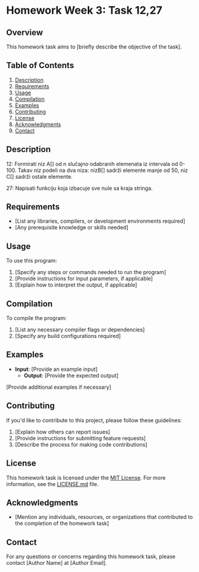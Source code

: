 # Homework Week 3: Task 12,27

## Overview

This homework task aims to [briefly describe the objective of the task].

## Table of Contents

1. [Description](#description)
2. [Requirements](#requirements)
3. [Usage](#usage)
4. [Compilation](#compilation)
5. [Examples](#examples)
6. [Contributing](#contributing)
7. [License](#license)
8. [Acknowledgments](#acknowledgments)
9. [Contact](#contact)

## Description

12: Formirati niz A[] od n slučajno odabranih elemenata iz intervala od 0-100. Takav niz
    podeli na dva niza: nizB[] sadrži elemente manje od 50, niz C[] sadrži ostale elemente.

27: Napisati funkciju koja izbacuje sve nule sa kraja stringa.

## Requirements

- [List any libraries, compilers, or development environments required]
- [Any prerequisite knowledge or skills needed]

## Usage

To use this program:

1. [Specify any steps or commands needed to run the program]
2. [Provide instructions for input parameters, if applicable]
3. [Explain how to interpret the output, if applicable]

## Compilation

To compile the program:

1. [List any necessary compiler flags or dependencies]
2. [Specify any build configurations required]

## Examples

- **Input**: [Provide an example input]
    - **Output**: [Provide the expected output]

[Provide additional examples if necessary]

## Contributing

If you'd like to contribute to this project, please follow these guidelines:

1. [Explain how others can report issues]
2. [Provide instructions for submitting feature requests]
3. [Describe the process for making code contributions]

## License

This homework task is licensed under the [MIT License](LICENSE.md). For more information, see the [LICENSE.md](LICENSE.md) file.

## Acknowledgments

- [Mention any individuals, resources, or organizations that contributed to the completion of the homework task]

## Contact

For any questions or concerns regarding this homework task, please contact [Author Name] at [Author Email].
